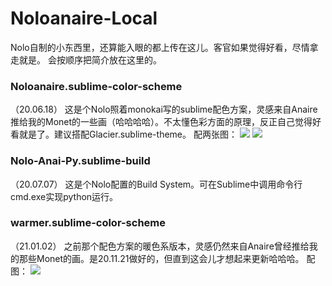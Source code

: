 # Noloanaire-Local
Nolo自制的小东西里，还算能入眼的都上传在这儿。客官如果觉得好看，尽情拿走就是。
会按顺序把简介放在这里的。

<h3> Noloanaire.sublime-color-scheme </h3> （20.06.18）
  这是个Nolo照着monokai写的sublime配色方案，灵感来自Anaire推给我的Monet的一些画（哈哈哈哈）。不太懂色彩方面的原理，反正自己觉得好看就是了。建议搭配Glacier.sublime-theme。
配两张图：
<img src = https://github.com/David-DHC/Nolo_Sublime/blob/master/Screenshots%20in%20'readme.md'/WeChat%20Image_20200618212308.png > 
<img src = https://github.com/David-DHC/Nolo_Sublime/blob/master/Screenshots%20in%20'readme.md'/WeChat%20Image_202006182123081.png>

<h3> Nolo-Anai-Py.sublime-build </h3> （20.07.07） 
  这是个Nolo配置的Build System。可在Sublime中调用命令行cmd.exe实现python运行。

<h3> warmer.sublime-color-scheme </h3> （21.01.02）
  之前那个配色方案的暖色系版本，灵感仍然来自Anaire曾经推给我的那些Monet的画。是20.11.21做好的，但直到这会儿才想起来更新哈哈哈。
配图：
<img src = https://github.com/David-DHC/Nolo_Sublime/blob/master/Screenshots%20in%20'readme.md'/%E5%BE%AE%E4%BF%A1%E5%9B%BE%E7%89%87_20210102191408.png>
